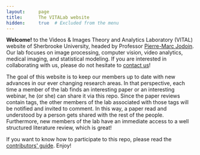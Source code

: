 ```yaml
---
layout:     page
title:      The VITALab website
hidden:     true  # Excluded from the menu
---
```


<!-- -->

<style>
    li {
        margin-bottom: 0.7rem; /* This will make the lists easier to read. */
    }
</style>


**Welcome!** to the Videos & Images Theory and Analytics Laboratory (VITAL) website of Sherbrooke University, headed by Professor [Pierre-Marc Jodoin](http://info.usherbrooke.ca/pmjodoin).  Our lab focuses on image processing, computer vision, video analytics, medical imaging, and statistical modeling. If you are interested in collaborating with us, please do not hesitate to [contact us](http://info.usherbrooke.ca/pmjodoin)!

The goal of this website is to keep our members up to date with new advances in our ever changing research areas.  In that perspective, each time a member of the lab finds an interesting paper or an interesting webinar, he (or she) can share it via this repo.  Since the paper reviews contain tags, the other members of the lab associated with those tags will be notified and invited to comment.  In this way, a paper read and understood by a person gets shared with the rest of the people.  Furthermore, new members of the lab have an immediate access to a well structured literature review, which is great!  

If you want to know how to participate to this repo, please read the [contributors' guide](contribute).  Enjoy!
